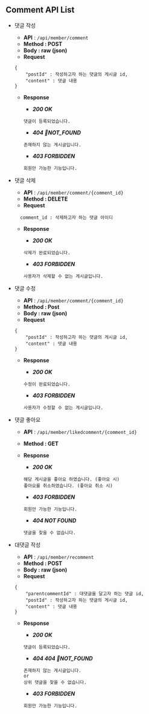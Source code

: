 ## Comment API List

- 댓글 작성
    - **API** : `/api/member/comment`
    - **Method : POST**
    - **Body :  raw (json)**
    - **Request**
    
    ```jsonc
    {
        "postId" : 작성하고자 하는 댓글의 게시글 id,
        "content" : 댓글 내용
    }
    ```
    
    - **Response**
      
        - ***200 OK***
          
        ```jsonc
        댓글이 등록되었습니다.
        ```
        
        - ***404 NOT_FOUND***
        
        ```jsonc
        존재하지 않는 게시글입니다.
        ```
        - ***403 FORBIDDEN***
        
        ```jsonc
        회원만 가능한 기능입니다.
        ```


- 댓글 삭제
    - **API** : `/api/member/comment/{comment_id}`
    - **Method : DELETE**
    - **Request**
    
    ```jsonc
      comment_id : 삭제하고자 하는 댓글 아이디
    ```
    
    - **Response**
      
        - ***200 OK***
          
        ```jsonc
        삭제가 완료되었습니다.
        ```
        
        - ***403 FORBIDDEN***
        
        ```jsonc
        사용자가 삭제할 수 없는 게시글입니다.
        ```
- 댓글 수정
    - **API** : `/api/member/comment/{comment_id}`
    - **Method : Post**
    - **Body :  raw (json)**
    - **Request**
    
    ```jsonc
    {
        "postId" : 작성하고자 하는 댓글의 게시글 id,
        "content" : 댓글 내용
    }
    ```
    
    - **Response**
      
        - ***200 OK***
          
        ```jsonc
        수정이 완료되었습니다.
        ```
        
        - ***403 FORBIDDEN***
        
        ```jsonc
        사용자가 수정할 수 없는 게시글입니다.
        ```
        
- 댓글 좋아요
    - **API** : `/api/member/likedcomment/{comment_id}`
    - **Method : GET**    
    - **Response**
      
        - ***200 OK***
          
        ```jsonc
        해당 게시글을 좋아요 하였습니다. (좋아요 시)
        좋아요를 취소하였습니다. (좋아요 취소 시)
        ```
        
        - ***403 FORBIDDEN***
        
        ```jsonc
        회원만 가능한 기능입니다.
        ```

        - ***404 NOT FOUND***
        
        ```jsonc
        댓글을 찾을 수 없습니다.
        ```
- 대댓글 작성
    - **API** : `/api/member/recomment`
    - **Method : POST**
    - **Body :  raw (json)**
    - **Request**
    
    ```jsonc
    {
        "parentcommentId" : 대댓글을 달고자 하는 댓글 id,
        "postId" : 작성하고자 하는 댓글의 게시글 id,
        "content" : 댓글 내용
    }
    ```
    
    - **Response**
      
        - ***200 OK***
          
        ```jsonc
        댓글이 등록되었습니다.
        ```
        
        - ***404 404 NOT_FOUND***
        
        ```jsonc
        존재하지 않는 게시글입니다.
        or
        상위 댓글을 찾을 수 없습니다.
        ```
        - ***403 FORBIDDEN***
        
        ```jsonc
        회원만 가능한 기능입니다.
        ```
